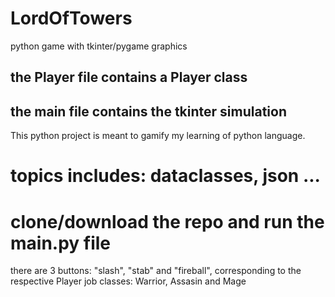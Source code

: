 # LordOfTowers
 python game with tkinter/pygame graphics

## the Player file contains a Player class
## the main file contains the tkinter simulation

 This python project is meant to gamify my learning of python language.

# topics includes: dataclasses, json ...

# clone/download the repo and run the main.py file
 
 there are 3 buttons: "slash", "stab" and "fireball", corresponding to the respective Player job classes: Warrior, Assasin and Mage
